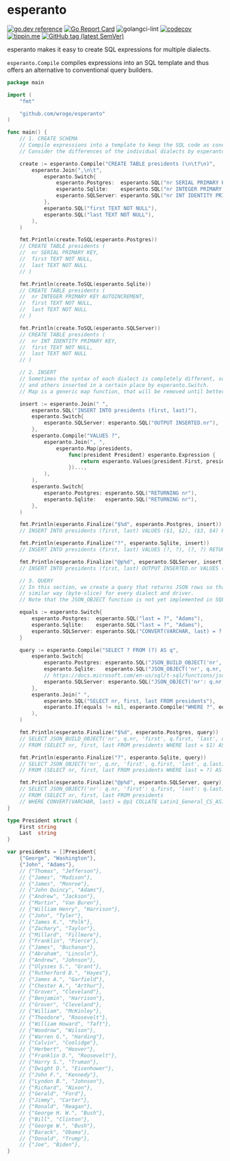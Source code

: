 # esperanto

[![go.dev reference](https://img.shields.io/badge/go.dev-reference-007d9c?logo=go&logoColor=white)](https://pkg.go.dev/github.com/wroge/esperanto)
[![Go Report Card](https://goreportcard.com/badge/github.com/wroge/esperanto)](https://goreportcard.com/report/github.com/wroge/esperanto)
![golangci-lint](https://github.com/wroge/esperanto/workflows/golangci-lint/badge.svg)
[![codecov](https://codecov.io/gh/wroge/esperanto/branch/main/graph/badge.svg?token=D2r0ktepvb)](https://codecov.io/gh/wroge/esperanto)
[![tippin.me](https://badgen.net/badge/%E2%9A%A1%EF%B8%8Ftippin.me/@_wroge/F0918E)](https://tippin.me/@_wroge)
[![GitHub tag (latest SemVer)](https://img.shields.io/github/tag/wroge/esperanto.svg?style=social)](https://github.com/wroge/esperanto/tags)

esperanto makes it easy to create SQL expressions for multiple dialects. 

```esperanto.Compile``` compiles expressions into an SQL template and thus offers an alternative to conventional query builders.

```go
package main

import (
	"fmt"

	"github.com/wroge/esperanto"
)

func main() {
	// 1. CREATE SCHEMA
	// Compile expressions into a template to keep the SQL code as concise as possible.
	// Consider the differences of the individual dialects by esperanto.Switch.

	create := esperanto.Compile("CREATE TABLE presidents (\n\t?\n)",
		esperanto.Join(",\n\t",
			esperanto.Switch{
				esperanto.Postgres:  esperanto.SQL("nr SERIAL PRIMARY KEY"),
				esperanto.Sqlite:    esperanto.SQL("nr INTEGER PRIMARY KEY AUTOINCREMENT"),
				esperanto.SQLServer: esperanto.SQL("nr INT IDENTITY PRIMARY KEY"),
			},
			esperanto.SQL("first TEXT NOT NULL"),
			esperanto.SQL("last TEXT NOT NULL"),
		),
	)

	fmt.Println(create.ToSQL(esperanto.Postgres))
	// CREATE TABLE presidents (
	//	nr SERIAL PRIMARY KEY,
	//	first TEXT NOT NULL,
	//	last TEXT NOT NULL
	// )

	fmt.Println(create.ToSQL(esperanto.Sqlite))
	// CREATE TABLE presidents (
	//	nr INTEGER PRIMARY KEY AUTOINCREMENT,
	//	first TEXT NOT NULL,
	//	last TEXT NOT NULL
	// )

	fmt.Println(create.ToSQL(esperanto.SQLServer))
	// CREATE TABLE presidents (
	//	nr INT IDENTITY PRIMARY KEY,
	//	first TEXT NOT NULL,
	//	last TEXT NOT NULL
	// )

	// 2. INSERT
	// Sometimes the syntax of each dialect is completely different, so some parts have to be skipped
	// and others inserted in a certain place by esperanto.Switch.
	// Map is a generic map function, that will be removed until better alternatives are available.

	insert := esperanto.Join(" ",
		esperanto.SQL("INSERT INTO presidents (first, last)"),
		esperanto.Switch{
			esperanto.SQLServer: esperanto.SQL("OUTPUT INSERTED.nr"),
		},
		esperanto.Compile("VALUES ?",
			esperanto.Join(", ",
				esperanto.Map(presidents,
					func(president President) esperanto.Expression {
						return esperanto.Values{president.First, president.Last}
					})...,
			),
		),
		esperanto.Switch{
			esperanto.Postgres: esperanto.SQL("RETURNING nr"),
			esperanto.Sqlite:   esperanto.SQL("RETURNING nr"),
		},
	)

	fmt.Println(esperanto.Finalize("$%d", esperanto.Postgres, insert))
	// INSERT INTO presidents (first, last) VALUES ($1, $2), ($3, $4) RETURNING nr [George Washington John Adams]

	fmt.Println(esperanto.Finalize("?", esperanto.Sqlite, insert))
	// INSERT INTO presidents (first, last) VALUES (?, ?), (?, ?) RETURNING nr [George Washington John Adams]

	fmt.Println(esperanto.Finalize("@p%d", esperanto.SQLServer, insert))
	// INSERT INTO presidents (first, last) OUTPUT INSERTED.nr VALUES (@p1, @p2), (@p3, @p4) [George Washington John Adams]

	// 3. QUERY
	// In this section, we create a query that returns JSON rows so that they can be scanned in a
	// similar way (byte-slice) for every dialect and driver.
	// Note that the JSON_OBJECT function is not yet implemented in SQL Server 2019.

	equals := esperanto.Switch{
		esperanto.Postgres:  esperanto.SQL("last = ?", "Adams"),
		esperanto.Sqlite:    esperanto.SQL("last = ?", "Adams"),
		esperanto.SQLServer: esperanto.SQL("CONVERT(VARCHAR, last) = ? COLLATE Latin1_General_CS_AS", "Adams"),
	}

	query := esperanto.Compile("SELECT ? FROM (?) AS q",
		esperanto.Switch{
			esperanto.Postgres: esperanto.SQL("JSON_BUILD_OBJECT('nr', q.nr, 'first', q.first, 'last', q.last) AS result"),
			esperanto.Sqlite:   esperanto.SQL("JSON_OBJECT('nr', q.nr, 'first', q.first, 'last', q.last) AS result"),
			// https://docs.microsoft.com/en-us/sql/t-sql/functions/json-object-transact-sql
			esperanto.SQLServer: esperanto.SQL("JSON_OBJECT('nr': q.nr, 'first': q.first, 'last': q.last) AS result"),
		},
		esperanto.Join(" ",
			esperanto.SQL("SELECT nr, first, last FROM presidents"),
			esperanto.If(equals != nil, esperanto.Compile("WHERE ?", equals)),
		),
	)

	fmt.Println(esperanto.Finalize("$%d", esperanto.Postgres, query))
	// SELECT JSON_BUILD_OBJECT('nr', q.nr, 'first', q.first, 'last', q.last) AS result
	// FROM (SELECT nr, first, last FROM presidents WHERE last = $1) AS q [Adams]

	fmt.Println(esperanto.Finalize("?", esperanto.Sqlite, query))
	// SELECT JSON_OBJECT('nr', q.nr, 'first', q.first, 'last', q.last) AS result
	// FROM (SELECT nr, first, last FROM presidents WHERE last = ?) AS q [Adams]

	fmt.Println(esperanto.Finalize("@p%d", esperanto.SQLServer, query))
	// SELECT JSON_OBJECT('nr': q.nr, 'first': q.first, 'last': q.last) AS result
	// FROM (SELECT nr, first, last FROM presidents
	// WHERE CONVERT(VARCHAR, last) = @p1 COLLATE Latin1_General_CS_AS) AS q [Adams]
}

type President struct {
	First string
	Last  string
}

var presidents = []President{
	{"George", "Washington"},
	{"John", "Adams"},
	// {"Thomas", "Jefferson"},
	// {"James", "Madison"},
	// {"James", "Monroe"},
	// {"John Quincy", "Adams"},
	// {"Andrew", "Jackson"},
	// {"Martin", "Van Buren"},
	// {"William Henry", "Harrison"},
	// {"John", "Tyler"},
	// {"James K.", "Polk"},
	// {"Zachary", "Taylor"},
	// {"Millard", "Fillmore"},
	// {"Franklin", "Pierce"},
	// {"James", "Buchanan"},
	// {"Abraham", "Lincoln"},
	// {"Andrew", "Johnson"},
	// {"Ulysses S.", "Grant"},
	// {"Rutherford B.", "Hayes"},
	// {"James A.", "Garfield"},
	// {"Chester A.", "Arthur"},
	// {"Grover", "Cleveland"},
	// {"Benjamin", "Harrison"},
	// {"Grover", "Cleveland"},
	// {"William", "McKinley"},
	// {"Theodore", "Roosevelt"},
	// {"William Howard", "Taft"},
	// {"Woodrow", "Wilson"},
	// {"Warren G.", "Harding"},
	// {"Calvin", "Coolidge"},
	// {"Herbert", "Hoover"},
	// {"Franklin D.", "Roosevelt"},
	// {"Harry S.", "Truman"},
	// {"Dwight D.", "Eisenhower"},
	// {"John F.", "Kennedy"},
	// {"Lyndon B.", "Johnson"},
	// {"Richard", "Nixon"},
	// {"Gerald", "Ford"},
	// {"Jimmy", "Carter"},
	// {"Ronald", "Reagan"},
	// {"George H. W.", "Bush"},
	// {"Bill", "Clinton"},
	// {"George W.", "Bush"},
	// {"Barack", "Obama"},
	// {"Donald", "Trump"},
	// {"Joe", "Biden"},
}
```
